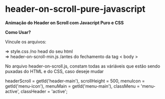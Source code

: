 # header-on-scroll-pure-javascript

<strong>Animação do Header on Scroll com Javacript Puro e CSS</strong> 

<strong>Como Usar?</strong> 

Víncule os arquivos:

=> style.css /no head do seu html <br />
=> header-on-scroll-min.js /antes do fechamento da tag < body >

No arquivo header-on-scroll.js, constam todas as váriáveis que estão sendo puxadas do HTML e do CSS, caso deseje mudar

headerScroll = getId('header-main'),
scrollHeight = 500,
menuIcon 	 = getId('menu-icon'),
menuMain 	 = getId('menu-main'),
classMenu    = 'menu-active',
classHeader	 = 'active';
